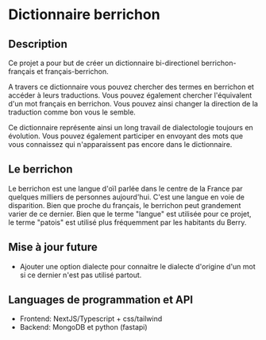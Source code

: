# Dictionnaire berrichon

## Description
Ce projet a pour but de créer un dictionnaire bi-directionel berrichon-français et français-berrichon.

A travers ce dictionnaire vous pouvez chercher des termes en berrichon et accéder à leurs traductions. Vous pouvez également chercher l'équivalent d'un mot français en berrichon. Vous pouvez ainsi changer la direction de la traduction comme bon vous le semble.

Ce dictionnaire représente ainsi un long travail de dialectologie toujours en évolution. Vous pouvez également participer en envoyant des mots que vous connaissez qui n'apparaissent pas encore dans le dictionnaire.

## Le berrichon
Le berrichon est une langue d'oïl parlée dans le centre de la France par quelques milliers de personnes aujourd'hui. C'est une langue en voie de disparition. Bien que proche du français, le berrichon peut grandement varier de ce dernier. Bien que le terme "langue" est utilisée pour ce projet, le terme "patois" est utilisé plus fréquemment par les habitants du Berry. 

## Mise à jour future
- Ajouter une option dialecte pour connaitre le dialecte d'origine d'un mot si ce dernier n'est pas utilisé partout.


## Languages de programmation et API
- Frontend: NextJS/Typescript + css/tailwind
- Backend: MongoDB et python (fastapi)